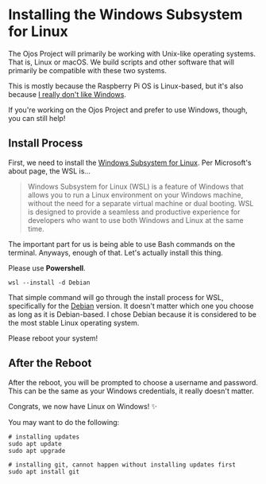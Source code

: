 # Installing the Windows Subsystem for Linux

The Ojos Project will primarily be working with Unix-like operating systems.
That is, Linux or macOS. We build scripts and other software that will primarily
be compatible with these two systems.

This is mostly because the Raspberry Pi OS is Linux-based, but it's also because
[I really don't like Windows](https://www.youtube.com/watch?v=moYwK0YMFjQ).

If you're working on the Ojos Project and
prefer to use Windows, though, you can still help!

## Install Process

First, we need to install the
[Windows Subsystem for Linux](https://learn.microsoft.com/en-us/windows/wsl/about).
Per Microsoft's about page, the WSL is...

> Windows Subsystem for Linux (WSL) is a feature of Windows that allows you to run a Linux environment on your Windows machine, without the need for a separate virtual machine or dual booting. WSL is designed to provide a seamless and productive experience for developers who want to use both Windows and Linux at the same time.

The important part for us is being able to use Bash commands on the terminal.
Anyways, enough of that. Let's actually install this thing.

Please use **Powershell**.

```shell
wsl --install -d Debian
```

That simple command will go through the install process for WSL, specifically
for the [Debian](https://debian.org/) version. It doesn't matter which one you
choose as long as it is Debian-based. I chose Debian because it is considered
to be the most stable Linux operating system.

Please reboot your system!

## After the Reboot

After the reboot, you will be prompted to choose a username and password. This
can be the same as your Windows credentials, it really doesn't matter.

Congrats, we now have Linux on Windows! ✨

You may want to do the following:

```shell
# installing updates
sudo apt update
sudo apt upgrade

# installing git, cannot happen without installing updates first
sudo apt install git
```
